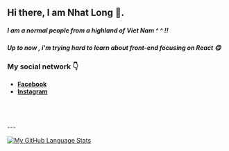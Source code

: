 

## Hi there, I am Nhat Long 👋.

##### I am a normal people from a highland of Viet Nam ^ ^ !!
##### Up to now , i'm trying hard to learn about front-end focusing on React 😋


### My social network 👇 
<ul>
    <li><a href="facebook.com/nhaatjlong"><strong>Facebook</strong></a></li>
    <li><a href="instagram.com/nhaatjlong"><strong>Instagram</strong></a></li>
</ul>
<br />
<br />
<br />
---
<br>

[![My GitHub Language Stats](https://github-readme-stats.vercel.app/api/top-langs/?username=nhaatjlong)]()

<br>
